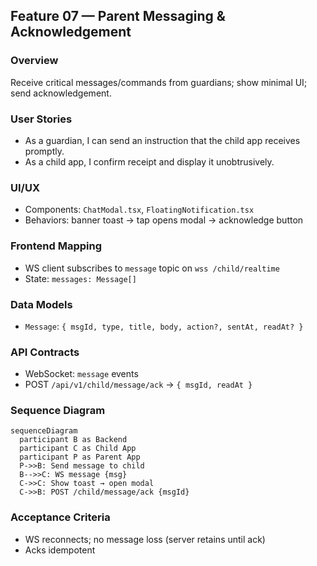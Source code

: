 ## Feature 07 — Parent Messaging & Acknowledgement

### Overview
Receive critical messages/commands from guardians; show minimal UI; send acknowledgement.

### User Stories
- As a guardian, I can send an instruction that the child app receives promptly.
- As a child app, I confirm receipt and display it unobtrusively.

### UI/UX
- Components: `ChatModal.tsx`, `FloatingNotification.tsx`
- Behaviors: banner toast → tap opens modal → acknowledge button

### Frontend Mapping
- WS client subscribes to `message` topic on `wss /child/realtime`
- State: `messages: Message[]`

### Data Models
- `Message`: `{ msgId, type, title, body, action?, sentAt, readAt? }`

### API Contracts
- WebSocket: `message` events
- POST `/api/v1/child/message/ack` → `{ msgId, readAt }`

### Sequence Diagram
```mermaid
sequenceDiagram
  participant B as Backend
  participant C as Child App
  participant P as Parent App
  P->>B: Send message to child
  B-->>C: WS message {msg}
  C->>C: Show toast → open modal
  C->>B: POST /child/message/ack {msgId}
```

### Acceptance Criteria
- WS reconnects; no message loss (server retains until ack)
- Acks idempotent
